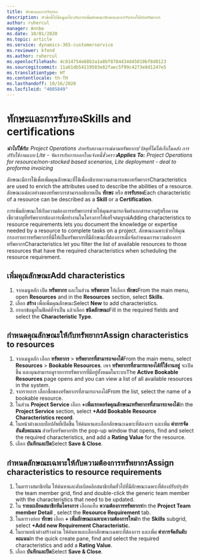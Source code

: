 ```yaml
---
title: ทักษะและการรับรอง
description: หัวข้อนี้ให้ข้อมูลเกี่ยวกับการเพิ่มลักษณะทักษะและการรับรองให้กับทรัพยากร
author: ruhercul
manager: Annbe
ms.date: 10/01/2020
ms.topic: article
ms.service: dynamics-365-customerservice
ms.reviewer: kfend
ms.author: ruhercul
ms.openlocfilehash: 4c814754e68b3a1a8bf8784434d45010bf8d0123
ms.sourcegitcommit: 11a61db54119503e82faec5f99c4273e8d1247e5
ms.translationtype: HT
ms.contentlocale: th-TH
ms.lasthandoff: 10/16/2020
ms.locfileid: "4085849"
---
```

# <a name="skills-and-certifications"></a><span data-ttu-id="e282e-103">ทักษะและการรับรอง</span><span class="sxs-lookup"><span data-stu-id="e282e-103">Skills and certifications</span></span>
<span data-ttu-id="e282e-104">_**นำไปใช้กับ:** Project Operations สำหรับสถานการณ์ตามทรัพยากร/วัสดุที่ไม่ได้เก็บในคลัง การปรับใช้งานแบบ Lite - จัดการกับการออกใบแจ้งหนี้ชั่วคราว_</span><span class="sxs-lookup"><span data-stu-id="e282e-104">_**Applies To:** Project Operations for resource/non-stocked based scenarios, Lite deployment - deal to proforma invoicing_</span></span>

<span data-ttu-id="e282e-105">ลักษณะมีการใช้เพื่อเพิ่มคุณลักษณะที่ใช้เพื่ออธิบายความสามารถของทรัพยากร</span><span class="sxs-lookup"><span data-stu-id="e282e-105">Characteristics are used to enrich the attributes used to describe the abilities of a resource.</span></span> <span data-ttu-id="e282e-106">ลักษณะแต่ละอย่างของทรัพยากรสามารถอธิบายเป็น **ทักษะ** หรือ **การรับรอง**</span><span class="sxs-lookup"><span data-stu-id="e282e-106">Each characteristic of a resource can be described as a **Skill** or a **Certification**.</span></span>

<span data-ttu-id="e282e-107">การเพิ่มลักษณะให้กับความต้องการทรัพยากรช่วยให้คุณสามารถจัดทำเอกสารความรู้หรือความเชี่ยวชาญที่ทรัพยากรต้องการเพื่อทำงานในโครงการให้เสร็จสมบูรณ์</span><span class="sxs-lookup"><span data-stu-id="e282e-107">Adding characteristics to resource requirements lets you document the knowledge or expertise needed by a resource to complete tasks on a project.</span></span> <span data-ttu-id="e282e-108">ลักษณะเฉพาะช่วยให้คุณกรองรายการทรัพยากรที่มีให้เป็นทรัพยากรที่มีลักษณะที่ต้องการเมื่อจัดกำหนดการความต้องการทรัพยากร</span><span class="sxs-lookup"><span data-stu-id="e282e-108">Characteristics let you filter the list of available resources to those resources that have the required characteristics when scheduling the resource requirement.</span></span>

## <a name="add-characteristics"></a><span data-ttu-id="e282e-109">เพิ่มคุณลักษณะ</span><span class="sxs-lookup"><span data-stu-id="e282e-109">Add characteristics</span></span>

1. <span data-ttu-id="e282e-110">จากเมนูหลัก เปิด **ทรัพยากร** และในส่วน **ทรัพยากร** ให้เลือก **ทักษะ**</span><span class="sxs-lookup"><span data-stu-id="e282e-110">From the main menu, open **Resources** and in the **Resources** section, select **Skills**.</span></span>
2. <span data-ttu-id="e282e-111">เลือก **สร้าง** เพื่อเพิ่มคุณลักษณะ</span><span class="sxs-lookup"><span data-stu-id="e282e-111">Select **New** to add characteristics.</span></span>
3. <span data-ttu-id="e282e-112">กรอกข้อมูลในฟิลด์ที่จำเป็น แล้วเลือก **ชนิดลักษณะ**</span><span class="sxs-lookup"><span data-stu-id="e282e-112">Fill in the required fields and select the **Characteristic Type**.</span></span>

## <a name="assign-characteristics-to-resources"></a><span data-ttu-id="e282e-113">กำหนดคุณลักษณะให้กับทรัพยากร</span><span class="sxs-lookup"><span data-stu-id="e282e-113">Assign characteristics to resources</span></span>

1. <span data-ttu-id="e282e-114">จากเมนูหลัก เลือก **ทรัพยากร** > **ทรัพยากรที่สามารถจองได้**</span><span class="sxs-lookup"><span data-stu-id="e282e-114">From the main menu, select **Resources** > **Bookable Resources**.</span></span> <span data-ttu-id="e282e-115">เพจ **ทรัพยากรที่สามารถจองได้ที่ใช้งานอยู่** จะเปิดขึ้น และคุณสามารถดูรายการทรัพยากรที่มีอยู่ทั้งหมดในระบบ</span><span class="sxs-lookup"><span data-stu-id="e282e-115">The **Active Bookable Resources** page opens and you can view a list of all available resources in the system.</span></span>
2. <span data-ttu-id="e282e-116">จากรายการ เลือกชื่อของทรัพยากรที่สามารถจองได้</span><span class="sxs-lookup"><span data-stu-id="e282e-116">From the list, select the name of a bookable resource.</span></span>
3. <span data-ttu-id="e282e-117">ในส่วน **Project Service** เลือก **+เพิ่มเรกคอร์ดคุณลักษณะทรัพยากรที่สามารถจองได้**</span><span class="sxs-lookup"><span data-stu-id="e282e-117">In the **Project Service** section, select **+Add Bookable Resource Characteristics record**.</span></span>
4. <span data-ttu-id="e282e-118">ในหน้าต่างแบบป๊อปอัพที่เปิดขึ้น ให้ค้นหาและเลือกลักษณะเฉพาะที่ต้องการ และเพิ่ม **ค่าการจัดอันดับคะแนน** สำหรับทรัพยากร</span><span class="sxs-lookup"><span data-stu-id="e282e-118">In the pop-up window that opens, find and select the required characteristics, and add a **Rating Value** for the resource.</span></span>
5. <span data-ttu-id="e282e-119">เลือก **บันทึกและปิด**</span><span class="sxs-lookup"><span data-stu-id="e282e-119">Select **Save & Close**.</span></span>

## <a name="assign-characteristics-to-resource-requirements"></a><span data-ttu-id="e282e-120">กำหนดลักษณะเฉพาะให้กับความต้องการทรัพยากร</span><span class="sxs-lookup"><span data-stu-id="e282e-120">Assign characteristics to resource requirements</span></span>

1. <span data-ttu-id="e282e-121">ในตารางสมาชิกทีม ให้ค้นหาและดับเบิลคลิกสมาชิกทีมทั่วไปที่มีลักษณะเฉพาะที่ต้องปรับปรุง</span><span class="sxs-lookup"><span data-stu-id="e282e-121">In the team member grid, find and double-click the generic team member with the characteristics that need to be updated.</span></span>
2. <span data-ttu-id="e282e-122">ใน **รายละเอียดสมาชิกทีมโครงการ** เลือกแท็บ **ความต้องการทรัพยากร**</span><span class="sxs-lookup"><span data-stu-id="e282e-122">In the **Project Team member Detail** , select the **Resource Requirement** tab.</span></span>
3. <span data-ttu-id="e282e-123">ในตารางย่อย **ทักษะ** เลือก **+ เพิ่มลักษณะเฉพาะความต้องการใหม่**</span><span class="sxs-lookup"><span data-stu-id="e282e-123">In the **Skills** subgrid, select **+Add new Requirement Characteristic.**</span></span>
4. <span data-ttu-id="e282e-124">ในบานหน้าต่างสร้างด่วน ให้ค้นหาและเลือกลักษณะเฉพาะที่ต้องการ และเพิ่ม **ค่าการจัดอันดับคะแนน**</span><span class="sxs-lookup"><span data-stu-id="e282e-124">In the quick create pane, find and select the required characteristics and add a **Rating Value**.</span></span>
5. <span data-ttu-id="e282e-125">เลือก **บันทึกและปิด**</span><span class="sxs-lookup"><span data-stu-id="e282e-125">Select **Save & Close**.</span></span>